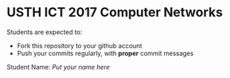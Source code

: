 USTH ICT 2017 Computer Networks
=====================================

Students are expected to:
* Fork this repository to your github account
* Push your commits regularly, with **proper** commit messages

Student Name: *Put your name here*
